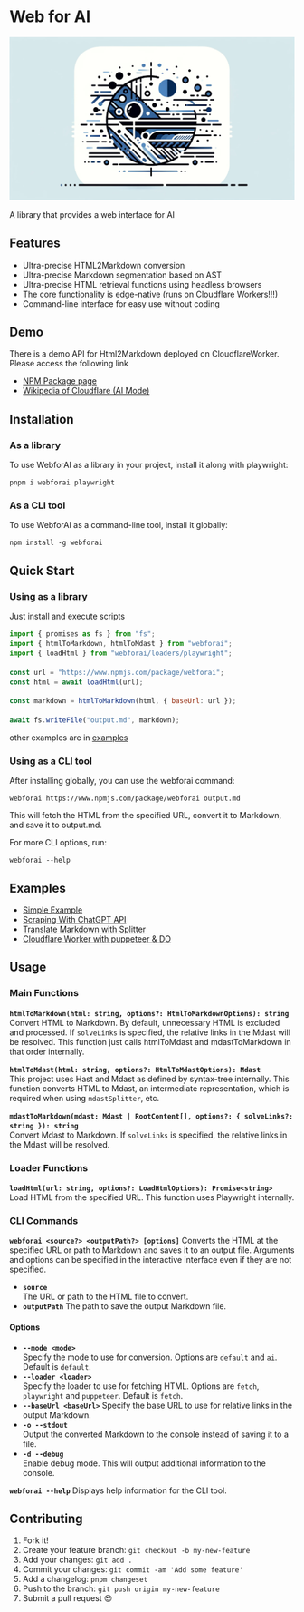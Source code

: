 # Web for AI

[![LOGO](https://github.com/inaridiy/webforai/raw/main/images/logo.webp)](https://github.com/inaridiy/webforai/blob/main/images/logo.webp)

A library that provides a web interface for AI

## Features

- Ultra-precise HTML2Markdown conversion
- Ultra-precise Markdown segmentation based on AST
- Ultra-precise HTML retrieval functions using headless browsers
- The core functionality is edge-native (runs on Cloudflare Workers!!!)
- Command-line interface for easy use without coding

## Demo

There is a demo API for Html2Markdown deployed on CloudflareWorker. Please access the following link

- [NPM Package page](https://webforai.inaridiy.workers.dev/?url=https://www.npmjs.com/package/webforai)
- [Wikipedia of Cloudflare (AI Mode)](https://webforai.inaridiy.workers.dev/?url=https://en.wikipedia.org/wiki/Cloudflare\&mode=ai)

## Installation

### As a library

To use WebforAI as a library in your project, install it along with playwright:

```shell
pnpm i webforai playwright
```

### As a CLI tool

To use WebforAI as a command-line tool, install it globally:

```shell
npm install -g webforai
```

## Quick Start

### Using as a library

Just install and execute scripts

```js
import { promises as fs } from "fs";
import { htmlToMarkdown, htmlToMdast } from "webforai";
import { loadHtml } from "webforai/loaders/playwright";

const url = "https://www.npmjs.com/package/webforai";
const html = await loadHtml(url);

const markdown = htmlToMarkdown(html, { baseUrl: url });

await fs.writeFile("output.md", markdown);
```

other examples are in [examples](https://github.com/inaridiy/webforai/blob/HEAD/examples/simple/src/index.ts)

### Using as a CLI tool

After installing globally, you can use the webforai command:

```shell
webforai https://www.npmjs.com/package/webforai output.md
```

This will fetch the HTML from the specified URL, convert it to Markdown, and save it to output.md.

For more CLI options, run:

```shell
webforai --help
```

## Examples

- [Simple Example](https://github.com/inaridiy/webforai/tree/main/examples/simple/src/index.ts)
- [Scraping With ChatGPT API](https://github.com/inaridiy/webforai/blob/main/examples/scraping/src/index.ts)
- [Translate Markdown with Splitter](https://github.com/inaridiy/webforai/tree/main/examples/translate)
- [Cloudflare Worker with puppeteer & DO](https://github.com/inaridiy/webforai/tree/main/examples/worker)

## Usage

### Main Functions

**`htmlToMarkdown(html: string, options?: HtmlToMarkdownOptions): string`**\
Convert HTML to Markdown. By default, unnecessary HTML is excluded and processed. If `solveLinks` is specified, the relative links in the Mdast will be resolved. This function just calls htmlToMdast and mdastToMarkdown in that order internally.

**`htmlToMdast(html: string, options?: HtmlToMdastOptions): Mdast`**\
This project uses Hast and Mdast as defined by syntax-tree internally. This function converts HTML to Mdast, an intermediate representation, which is required when using `mdastSplitter`, etc.

**`mdastToMarkdown(mdast: Mdast | RootContent[], options?: { solveLinks?: string }): string`**\
Convert Mdast to Markdown. If `solveLinks` is specified, the relative links in the Mdast will be resolved.

### Loader Functions

**`loadHtml(url: string, options?: LoadHtmlOptions): Promise<string>`**\
Load HTML from the specified URL. This function uses Playwright internally.

### CLI Commands

**`webforai <source?> <outputPath?> [options]`** Converts the HTML at the specified URL or path to Markdown and saves it to an output file. Arguments and options can be specified in the interactive interface even if they are not specified.

- **`source`**\
  The URL or path to the HTML file to convert.
- **`outputPath`** The path to save the output Markdown file.

#### Options

- **`--mode <mode>`**\
  Specify the mode to use for conversion. Options are `default` and `ai`. Default is `default`.
- **`--loader <loader>`**\
  Specify the loader to use for fetching HTML. Options are `fetch`, `playwright` and `puppeteer`. Default is `fetch`.
- **`--baseUrl <baseUrl>`** Specify the base URL to use for relative links in the output Markdown.
- **`-o --stdout`**\
  Output the converted Markdown to the console instead of saving it to a file.
- **`-d --debug`**\
  Enable debug mode. This will output additional information to the console.

**`webforai --help`** Displays help information for the CLI tool.

## Contributing

1. Fork it!
2. Create your feature branch: `git checkout -b my-new-feature`
3. Add your changes: `git add .`
4. Commit your changes: `git commit -am 'Add some feature'`
5. Add a changelog: `pnpm changeset`
6. Push to the branch: `git push origin my-new-feature`
7. Submit a pull request 😎
